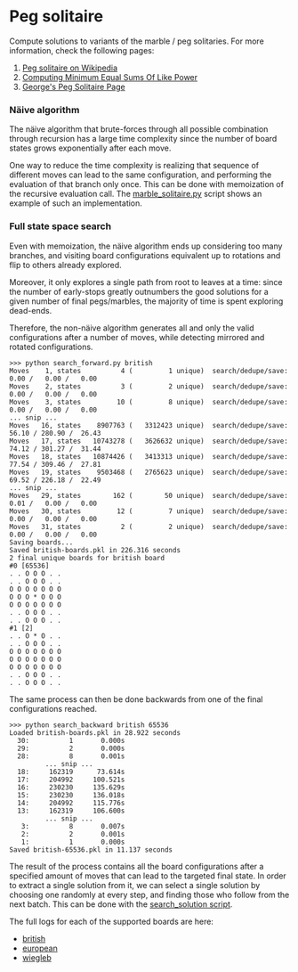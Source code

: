 # Peg solitaire

Compute solutions to variants of the marble / peg solitaries.
For more information, check the following pages:

1) [Peg solitaire on Wikipedia](https://en.wikipedia.org/wiki/Peg_solitaire)
2) [Computing Minimum Equal Sums Of Like Power](http://euler.free.fr/PegInfos.htm)
3) [George's Peg Solitaire Page](http://recmath.org/pegsolitaire/)

### Näive algorithm

The näive algorithm that brute-forces through all possible combination through
recursion has a large time complexity since the number of board states grows
exponentially after each move.

One way to reduce the time complexity is realizing that sequence of different
moves can lead to the same configuration, and performing the evaluation of that
branch only once. This can be done with memoization of the recursive evaluation
call. The [marble_solitaire.py](marble_solitaire.py) script shows an example of
such an implementation.

### Full state space search

Even with memoization, the näive algorithm ends up considering too many branches,
and visiting board configurations equivalent up to rotations and flip to others already
explored.

Moreover, it only explores a single path from root to leaves at a time: since the number
of early-stops greatly outnumbers the good solutions for a given number of final pegs/marbles,
the majority of time is spent exploring dead-ends.

Therefore, the non-näive algorithm generates all and only the valid configurations after
a number of moves, while detecting mirrored and rotated configurations.
```text
>>> python search_forward.py british
Moves    1, states          4 (         1 unique)  search/dedupe/save:   0.00 /   0.00 /   0.00
Moves    2, states          3 (         2 unique)  search/dedupe/save:   0.00 /   0.00 /   0.00
Moves    3, states         10 (         8 unique)  search/dedupe/save:   0.00 /   0.00 /   0.00
... snip ...
Moves   16, states    8907763 (   3312423 unique)  search/dedupe/save:  56.10 / 280.90 /  26.43
Moves   17, states   10743278 (   3626632 unique)  search/dedupe/save:  74.12 / 301.27 /  31.44
Moves   18, states   10874426 (   3413313 unique)  search/dedupe/save:  77.54 / 309.46 /  27.81
Moves   19, states    9503468 (   2765623 unique)  search/dedupe/save:  69.52 / 226.18 /  22.49
... snip ...
Moves   29, states        162 (        50 unique)  search/dedupe/save:   0.01 /   0.00 /   0.00
Moves   30, states         12 (         7 unique)  search/dedupe/save:   0.00 /   0.00 /   0.00
Moves   31, states          2 (         2 unique)  search/dedupe/save:   0.00 /   0.00 /   0.00
Saving boards...
Saved british-boards.pkl in 226.316 seconds
2 final unique boards for british board
#0 [65536]
. . O O O . .
. . O O O . .
O O O O O O O
O O O * O O O
O O O O O O O
. . O O O . .
. . O O O . .
#1 [2]
. . O * O . .
. . O O O . .
O O O O O O O
O O O O O O O
O O O O O O O
. . O O O . .
. . O O O . .
```
The same process can then be done backwards from one of the final configurations reached.
```text
>>> python search_backward british 65536
Loaded british-boards.pkl in 28.922 seconds
  30:          1       0.000s
  29:          2       0.000s
  28:          8       0.001s
         ... snip ...
  18:     162319      73.614s
  17:     204992     100.521s
  16:     230230     135.629s
  15:     230230     136.018s
  14:     204992     115.776s
  13:     162319     106.600s
         ... snip ...
   3:          8       0.007s
   2:          2       0.001s
   1:          1       0.000s
Saved british-65536.pkl in 11.137 seconds
``` 
The result of the process contains all the board configurations after a specified amount of moves
that can lead to the targeted final state. In order to extract a single solution from it, we can
select a single solution by choosing one randomly at every step, and finding those who follow from
the next batch. This can be done with the [search_solution script](search_solution.py).

The full logs for each of the supported boards are here:
* [british](british_logs.md)
* [european](european_logs.md)
* [wiegleb](wiegleb_logs.md)

